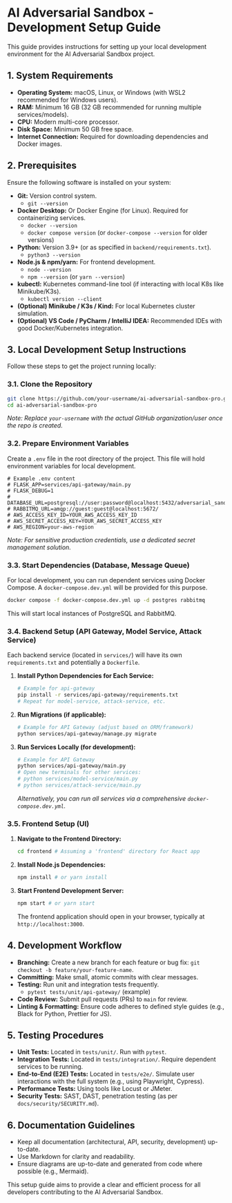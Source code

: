 # AI Adversarial Sandbox - Development Setup Guide

This guide provides instructions for setting up your local development environment for the AI Adversarial Sandbox project.

## 1. System Requirements

- **Operating System:** macOS, Linux, or Windows (with WSL2 recommended for Windows users).
- **RAM:** Minimum 16 GB (32 GB recommended for running multiple services/models).
- **CPU:** Modern multi-core processor.
- **Disk Space:** Minimum 50 GB free space.
- **Internet Connection:** Required for downloading dependencies and Docker images.

## 2. Prerequisites

Ensure the following software is installed on your system:

- **Git:** Version control system.
    - `git --version`
- **Docker Desktop:** Or Docker Engine (for Linux). Required for containerizing services.
    - `docker --version`
    - `docker compose version` (or `docker-compose --version` for older versions)
- **Python:** Version 3.9+ (or as specified in `backend/requirements.txt`).
    - `python3 --version`
- **Node.js & npm/yarn:** For frontend development.
    - `node --version`
    - `npm --version` (or `yarn --version`)
- **kubectl:** Kubernetes command-line tool (if interacting with local K8s like Minikube/K3s).
    - `kubectl version --client`
- **(Optional) Minikube / K3s / Kind:** For local Kubernetes cluster simulation.
- **(Optional) VS Code / PyCharm / IntelliJ IDEA:** Recommended IDEs with good Docker/Kubernetes integration.

## 3. Local Development Setup Instructions

Follow these steps to get the project running locally:

### 3.1. Clone the Repository

```bash
git clone https://github.com/your-username/ai-adversarial-sandbox-pro.git
cd ai-adversarial-sandbox-pro
```
*Note: Replace `your-username` with the actual GitHub organization/user once the repo is created.*

### 3.2. Prepare Environment Variables

Create a `.env` file in the root directory of the project. This file will hold environment variables for local development.

```
# Example .env content
# FLASK_APP=services/api-gateway/main.py
# FLASK_DEBUG=1
# DATABASE_URL=postgresql://user:password@localhost:5432/adversarial_sandbox_db
# RABBITMQ_URL=amqp://guest:guest@localhost:5672/
# AWS_ACCESS_KEY_ID=YOUR_AWS_ACCESS_KEY_ID
# AWS_SECRET_ACCESS_KEY=YOUR_AWS_SECRET_ACCESS_KEY
# AWS_REGION=your-aws-region
```
*Note: For sensitive production credentials, use a dedicated secret management solution.*

### 3.3. Start Dependencies (Database, Message Queue)

For local development, you can run dependent services using Docker Compose. A `docker-compose.dev.yml` will be provided for this purpose.

```bash
docker compose -f docker-compose.dev.yml up -d postgres rabbitmq
```
This will start local instances of PostgreSQL and RabbitMQ.

### 3.4. Backend Setup (API Gateway, Model Service, Attack Service)

Each backend service (located in `services/`) will have its own `requirements.txt` and potentially a `Dockerfile`.

1.  **Install Python Dependencies for Each Service:**
    ```bash
    # Example for api-gateway
    pip install -r services/api-gateway/requirements.txt
    # Repeat for model-service, attack-service, etc.
    ```
2.  **Run Migrations (if applicable):**
    ```bash
    # Example for API Gateway (adjust based on ORM/framework)
    python services/api-gateway/manage.py migrate
    ```
3.  **Run Services Locally (for development):**
    ```bash
    # Example for API Gateway
    python services/api-gateway/main.py
    # Open new terminals for other services:
    # python services/model-service/main.py
    # python services/attack-service/main.py
    ```
    *Alternatively, you can run all services via a comprehensive `docker-compose.dev.yml`.*

### 3.5. Frontend Setup (UI)

1.  **Navigate to the Frontend Directory:**
    ```bash
    cd frontend # Assuming a 'frontend' directory for React app
    ```
2.  **Install Node.js Dependencies:**
    ```bash
    npm install # or yarn install
    ```
3.  **Start Frontend Development Server:**
    ```bash
    npm start # or yarn start
    ```
    The frontend application should open in your browser, typically at `http://localhost:3000`.

## 4. Development Workflow

- **Branching:** Create a new branch for each feature or bug fix: `git checkout -b feature/your-feature-name`.
- **Committing:** Make small, atomic commits with clear messages.
- **Testing:** Run unit and integration tests frequently.
    - `pytest tests/unit/api-gateway/` (example)
- **Code Review:** Submit pull requests (PRs) to `main` for review.
- **Linting & Formatting:** Ensure code adheres to defined style guides (e.g., Black for Python, Prettier for JS).

## 5. Testing Procedures

- **Unit Tests:** Located in `tests/unit/`. Run with `pytest`.
- **Integration Tests:** Located in `tests/integration/`. Require dependent services to be running.
- **End-to-End (E2E) Tests:** Located in `tests/e2e/`. Simulate user interactions with the full system (e.g., using Playwright, Cypress).
- **Performance Tests:** Using tools like Locust or JMeter.
- **Security Tests:** SAST, DAST, penetration testing (as per `docs/security/SECURITY.md`).

## 6. Documentation Guidelines

- Keep all documentation (architectural, API, security, development) up-to-date.
- Use Markdown for clarity and readability.
- Ensure diagrams are up-to-date and generated from code where possible (e.g., Mermaid).

This setup guide aims to provide a clear and efficient process for all developers contributing to the AI Adversarial Sandbox.
